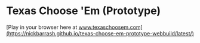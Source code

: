 # Texas Choose 'Em (Prototype)

[Play in your browser here at www.texaschoosem.com](https://nickbarrash.github.io/texas-choose-em-prototype-webbuild/latest/)
